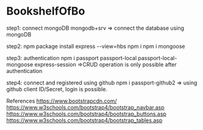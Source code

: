 # BookshelfOfBo
step1: connect mongoDB
mongodb+srv
=> connect the database using mongoDB 

step2: npm package install
express --view=hbs
npm i
npm i mongoose

step3: authentication
npm i passport passport-local passport-local-mongoose express-session
=>CRUD operation is only possible after authentication

step4: connect and registered using github
npm i passport-github2
=> using github client ID/Secret, login is possible.

References
https://www.bootstrapcdn.com/
https://www.w3schools.com/bootstrap4/bootstrap_navbar.asp
https://www.w3schools.com/bootstrap4/bootstrap_buttons.asp
https://www.w3schools.com/bootstrap4/bootstrap_tables.asp

